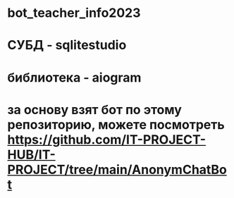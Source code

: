 # bot_teacher_info2023
# СУБД - sqlitestudio
# библиотека - aiogram
# за основу взят бот по этому репозиторию, можете посмотреть https://github.com/IT-PROJECT-HUB/IT-PROJECT/tree/main/AnonymChatBot